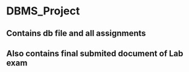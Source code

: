 # DBMS_Project
## Contains db file and all assignments
## Also contains final submited document of Lab exam

